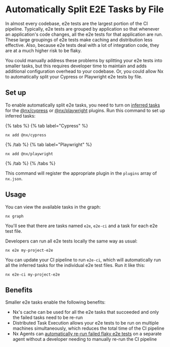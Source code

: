 # Automatically Split E2E Tasks by File

In almost every codebase, e2e tests are the largest portion of the CI pipeline. Typically, e2e tests are grouped by application so that whenever an application's code changes, all the e2e tests for that application are run. These large groupings of e2e tests make caching and distribution less effective. Also, because e2e tests deal with a lot of integration code, they are at a much higher risk to be flaky.

You could manually address these problems by splitting your e2e tests into smaller tasks, but this requires developer time to maintain and adds additional configuration overhead to your codebase. Or, you could allow Nx to automatically split your Cypress or Playwright e2e tests by file.

## Set up

To enable automatically split e2e tasks, you need to turn on [inferred tasks](/concepts/inferred-tasks) for the [@nx/cypress](/nx-api/cypress) or [@nx/playwright](/nx-api/playwright) plugins. Run this command to set up inferred tasks:

{% tabs %}
{% tab label="Cypress" %}

```shell
nx add @nx/cypress
```

{% /tab %}
{% tab label="Playwright" %}

```shell
nx add @nx/playwright
```

{% /tab %}
{% /tabs %}

This command will register the appropriate plugin in the `plugins` array of `nx.json`.

## Usage

You can view the available tasks in the graph:

```shell
nx graph
```

You'll see that there are tasks named `e2e`, `e2e-ci` and a task for each e2e test file.

Developers can run all e2e tests locally the same way as usual:

```shell
nx e2e my-project-e2e
```

You can update your CI pipeline to run `e2e-ci`, which will automatically run all the inferred tasks for the individual e2e test files. Run it like this:

```shell
nx e2e-ci my-project-e2e
```

## Benefits

Smaller e2e tasks enable the following benefits:

- Nx's cache can be used for all the e2e tasks that succeeded and only the failed tasks need to be re-run
- Distributed Task Execution allows your e2e tests to be run on multiple machines simultaneously, which reduces the total time of the CI pipeline
- Nx Agents can [automatically re-run failed flaky e2e tests](/ci/concepts/flaky-tasks) on a separate agent without a developer needing to manually re-run the CI pipeline
